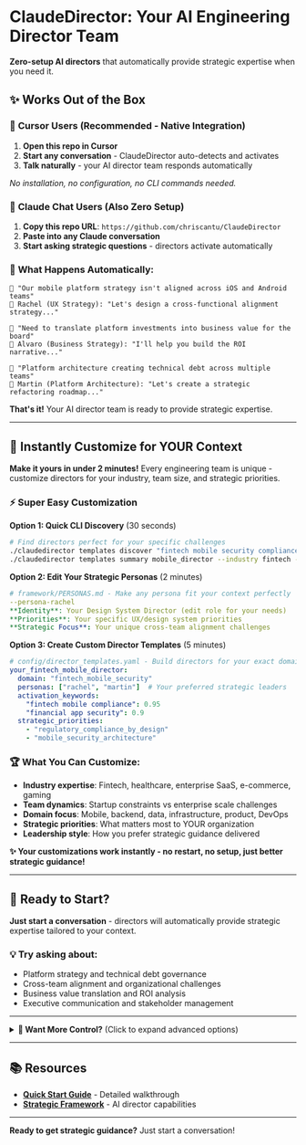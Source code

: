 # ClaudeDirector: Your AI Engineering Director Team

**Zero-setup AI directors** that automatically provide strategic expertise when you need it.

## ✨ Works Out of the Box

### 🎯 **Cursor Users** (Recommended - Native Integration)
1. **Open this repo in Cursor**
2. **Start any conversation** - ClaudeDirector auto-detects and activates
3. **Talk naturally** - your AI director team responds automatically

*No installation, no configuration, no CLI commands needed.*

### 💬 **Claude Chat Users** (Also Zero Setup)
1. **Copy this repo URL**: `https://github.com/chriscantu/ClaudeDirector`
2. **Paste into any Claude conversation**
3. **Start asking strategic questions** - directors activate automatically

### 🤖 **What Happens Automatically:**

```
👤 "Our mobile platform strategy isn't aligned across iOS and Android teams"
🤖 Rachel (UX Strategy): "Let's design a cross-functional alignment strategy..."

👤 "Need to translate platform investments into business value for the board"
🤖 Alvaro (Business Strategy): "I'll help you build the ROI narrative..."

👤 "Platform architecture creating technical debt across multiple teams"
🤖 Martin (Platform Architecture): "Let's create a strategic refactoring roadmap..."
```

**That's it!** Your AI director team is ready to provide strategic expertise.

---

## 🎯 **Instantly Customize for YOUR Context**

**Make it yours in under 2 minutes!** Every engineering team is unique - customize directors for your industry, team size, and strategic priorities.

### ⚡ **Super Easy Customization**

**Option 1: Quick CLI Discovery** (30 seconds)
```bash
# Find directors perfect for your specific challenges
./claudedirector templates discover "fintech mobile security compliance"
./claudedirector templates summary mobile_director --industry fintech --team startup
```

**Option 2: Edit Your Strategic Personas** (2 minutes)
```yaml
# framework/PERSONAS.md - Make any persona fit your context perfectly
--persona-rachel
**Identity**: Your Design System Director (edit role for your needs)
**Priorities**: Your specific UX/design system priorities
**Strategic Focus**: Your unique cross-team alignment challenges
```

**Option 3: Create Custom Director Templates** (5 minutes)
```yaml
# config/director_templates.yaml - Build directors for your exact domain
your_fintech_mobile_director:
  domain: "fintech_mobile_security"
  personas: ["rachel", "martin"]  # Your preferred strategic leaders
  activation_keywords:
    "fintech mobile compliance": 0.95
    "financial app security": 0.9
  strategic_priorities:
    - "regulatory_compliance_by_design"
    - "mobile_security_architecture"
```

### 🏆 **What You Can Customize:**
- **Industry expertise**: Fintech, healthcare, enterprise SaaS, e-commerce, gaming
- **Team dynamics**: Startup constraints vs enterprise scale challenges
- **Domain focus**: Mobile, backend, data, infrastructure, product, DevOps
- **Strategic priorities**: What matters most to YOUR organization
- **Leadership style**: How you prefer strategic guidance delivered

**✨ Your customizations work instantly - no restart, no setup, just better strategic guidance!**

---

## 🚀 Ready to Start?

**Just start a conversation** - directors will automatically provide strategic expertise tailored to your context.

### 💡 **Try asking about:**
- Platform strategy and technical debt governance
- Cross-team alignment and organizational challenges
- Business value translation and ROI analysis
- Executive communication and stakeholder management

---

<details>
<summary><strong>🔧 Want More Control?</strong> (Click to expand advanced options)</summary>

### Command Line Interface (Optional)
```bash
# See all director types available
./claudedirector templates list

# Find the perfect director for your specific challenge
./claudedirector templates discover "mobile app security compliance"

# Get industry-specific recommendations
./claudedirector templates summary mobile_director --industry fintech --team startup

# Tune activation sensitivity
claudedirector personas tune --sensitivity high    # More responsive
claudedirector personas tune --sensitivity low     # More stable

# Quick overrides in chat
# @marcus, @rachel, @auto
```

### Configuration (Optional)
Most users never need this, but you can customize:
- Director activation thresholds
- Industry-specific priorities
- Team size contexts
- Persona routing preferences

See `config/director_templates.yaml` for advanced configuration options.

### 🤖 **Meet Your Strategic AI Director Team**
- **Rachel**: Design systems strategy, cross-functional alignment
- **Martin**: Platform architecture, technical debt governance
- **Alvaro**: Business strategy, ROI analysis, executive communication
- **Diego**: Engineering leadership, team scaling, platform governance
- **Camille**: Executive strategy, organizational transformation
- **Data**: Analytics governance, metrics frameworks

*Directors automatically activate based on your conversation context - and they're fully customizable for your unique needs!*

### 📊 **Advanced Features Available**
- Executive business intelligence and strategic metrics
- Intelligent meeting tracking and organizational memory
- Persistent context across conversations
- Industry-specific guidance and team size adaptations

*All features work automatically - no configuration required.*

</details>

---

## 📚 **Resources**
- **[Quick Start Guide](docs/QUICK_START_GUIDE.md)** - Detailed walkthrough
- **[Strategic Framework](framework/PERSONAS.md)** - AI director capabilities

---

**Ready to get strategic guidance?** Just start a conversation!

